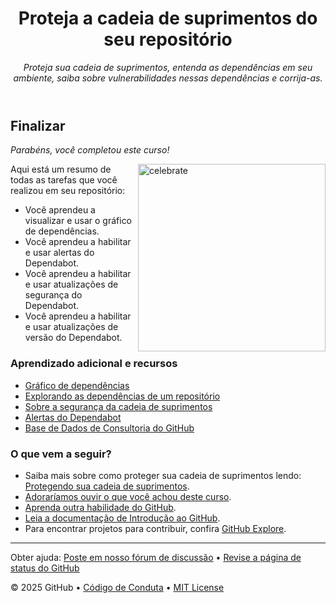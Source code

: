 <header>

<!--
  <<< Author notes: Course header >>>
  Include a 1280×640 image, course title in sentence case, and a concise description in emphasis.
  In your repository settings: enable template repository, add your 1280×640 social image, auto delete head branches.
  Add your open source license, GitHub uses MIT license.
-->

# Proteja a cadeia de suprimentos do seu repositório

_Proteja sua cadeia de suprimentos, entenda as dependências em seu ambiente, saiba sobre vulnerabilidades nessas dependências e corrija-as._

</header>

## Finalizar

_Parabéns, você completou este curso!_

<img src="https://octodex.github.com/images/welcometocat.png" alt=celebrate width=300 align=right>

Aqui está um resumo de todas as tarefas que você realizou em seu repositório:

- Você aprendeu a visualizar e usar o gráfico de dependências.
- Você aprendeu a habilitar e usar alertas do Dependabot.
- Você aprendeu a habilitar e usar atualizações de segurança do Dependabot.
- Você aprendeu a habilitar e usar atualizações de versão do Dependabot.

### Aprendizado adicional e recursos

- [Gráfico de dependências](https://docs.github.com/en/code-security/supply-chain-security/understanding-your-software-supply-chain/about-the-dependency-graph)
- [Explorando as dependências de um repositório](https://docs.github.com/en/code-security/supply-chain-security/understanding-your-software-supply-chain/exploring-the-dependencies-of-a-repository)
- [Sobre a segurança da cadeia de suprimentos](https://docs.github.com/en/code-security/supply-chain-security/understanding-your-software-supply-chain/about-supply-chain-security)
- [Alertas do Dependabot](https://docs.github.com/en/code-security/dependabot/dependabot-alerts/about-dependabot-alerts)
- [Base de Dados de Consultoria do GitHub](https://docs.github.com/en/code-security/dependabot/dependabot-alerts/browsing-security-advisories-in-the-github-advisory-database)

### O que vem a seguir?

- Saiba mais sobre como proteger sua cadeia de suprimentos lendo: [Protegendo sua cadeia de suprimentos](https://docs.github.com/en/code-security/supply-chain-security/understanding-your-software-supply-chain/about-supply-chain-security).
- [Adoraríamos ouvir o que você achou deste curso](https://github.com/skills/.github/discussions).
- [Aprenda outra habilidade do GitHub](https://github.com/skills).
- [Leia a documentação de Introdução ao GitHub](https://docs.github.com/en/get-started).
- Para encontrar projetos para contribuir, confira [GitHub Explore](https://github.com/explore).

<footer>

<!--
  <<< Author notes: Footer >>>
  Add a link to get support, GitHub status page, code of conduct, license link.
-->

---

Obter ajuda: [Poste em nosso fórum de discussão](https://github.com/skills/.github/discussions) &bull; [Revise a página de status do GitHub](https://www.githubstatus.com/)

&copy; 2025 GitHub &bull; [Código de Conduta](https://www.contributor-covenant.org/version/2/1/code_of_conduct/code_of_conduct.md) &bull; [MIT License](https://gh.io/mit)

</footer>
